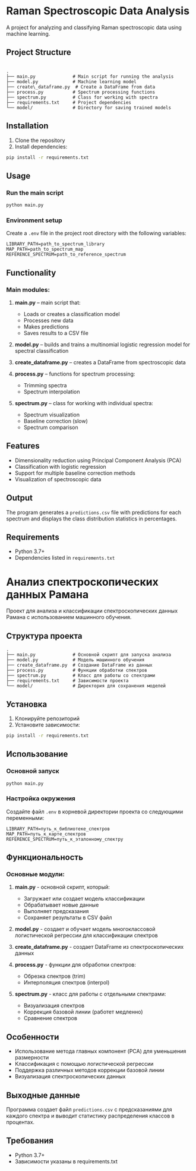 
# Raman Spectroscopic Data Analysis

A project for analyzing and classifying Raman spectroscopic data using machine learning.

## Project Structure

```

.
├── main.py              # Main script for running the analysis
├── model.py             # Machine learning model
├── create\_dataframe.py  # Create a DataFrame from data
├── process.py           # Spectrum processing functions
├── spectrum.py          # Class for working with spectra
├── requirements.txt     # Project dependencies
└── model/               # Directory for saving trained models

````

## Installation

1. Clone the repository  
2. Install dependencies:
```bash
pip install -r requirements.txt
````

## Usage

### Run the main script

```bash
python main.py
```

### Environment setup

Create a `.env` file in the project root directory with the following variables:

```
LIBRARY_PATH=path_to_spectrum_library
MAP_PATH=path_to_spectrum_map
REFERENCE_SPECTRUM=path_to_reference_spectrum
```

## Functionality

### Main modules:

1. **main.py** – main script that:

   * Loads or creates a classification model
   * Processes new data
   * Makes predictions
   * Saves results to a CSV file

2. **model.py** – builds and trains a multinomial logistic regression model for spectral classification

3. **create\_dataframe.py** – creates a DataFrame from spectroscopic data

4. **process.py** – functions for spectrum processing:

   * Trimming spectra
   * Spectrum interpolation

5. **spectrum.py** – class for working with individual spectra:

   * Spectrum visualization
   * Baseline correction (slow)
   * Spectrum comparison

## Features

* Dimensionality reduction using Principal Component Analysis (PCA)
* Classification with logistic regression
* Support for multiple baseline correction methods
* Visualization of spectroscopic data

## Output

The program generates a `predictions.csv` file with predictions for each spectrum and displays the class distribution statistics in percentages.

## Requirements

* Python 3.7+
* Dependencies listed in `requirements.txt`



# Анализ спектроскопических данных Рамана

Проект для анализа и классификации спектроскопических данных Рамана с использованием машинного обучения.

## Структура проекта

```
.
├── main.py              # Основной скрипт для запуска анализа
├── model.py             # Модель машинного обучения
├── create_dataframe.py  # Создание DataFrame из данных
├── process.py           # Функции обработки спектров
├── spectrum.py          # Класс для работы со спектрами
├── requirements.txt     # Зависимости проекта
└── model/               # Директория для сохранения моделей
```

## Установка

1. Клонируйте репозиторий
2. Установите зависимости:
```bash
pip install -r requirements.txt
```

## Использование

### Основной запуск
```bash
python main.py
```

### Настройка окружения
Создайте файл `.env` в корневой директории проекта со следующими переменными:
```
LIBRARY_PATH=путь_к_библиотеке_спектров
MAP_PATH=путь_к_карте_спектров
REFERENCE_SPECTRUM=путь_к_эталонному_спектру
```

## Функциональность

### Основные модули:

1. **main.py** - основной скрипт, который:
   - Загружает или создает модель классификации
   - Обрабатывает новые данные
   - Выполняет предсказания
   - Сохраняет результаты в CSV файл

2. **model.py** - создает и обучает модель многоклассовой логистической регрессии для классификации спектров

3. **create_dataframe.py** - создает DataFrame из спектроскопических данных

4. **process.py** - функции для обработки спектров:
   - Обрезка спектров (trim)
   - Интерполяция спектров (interpol)

5. **spectrum.py** - класс для работы с отдельными спектрами:
   - Визуализация спектров
   - Коррекция базовой линии (работет медленно)
   - Сравнение спектров

## Особенности

- Использование метода главных компонент (PCA) для уменьшения размерности
- Классификация с помощью логистической регрессии
- Поддержка различных методов коррекции базовой линии
- Визуализация спектроскопических данных

## Выходные данные

Программа создает файл `predictions.csv` с предсказаниями для каждого спектра и выводит статистику распределения классов в процентах.

## Требования

- Python 3.7+
- Зависимости указаны в requirements.txt
```
